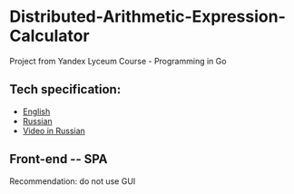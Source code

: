 # Distributed-Arithmetic-Expression-Calculator

Project from Yandex Lyceum Course - Programming in Go

## Tech specification:
- [English](technical%20specification-EN.md)
- [Russian](technical%20specification-RU.md)
- [Video in Russian](https://frontend.vh.yandex.ru/player/400e660988e235fab9f050fc24f1ee2c)

## Front-end -- SPA

Recommendation: do not use GUI
